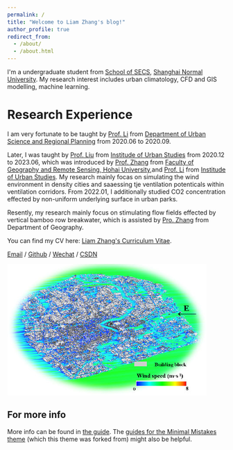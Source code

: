 ```yaml
---
permalink: /
title: "Welcome to Liam Zhang's blog!"
author_profile: true
redirect_from: 
  - /about/
  - /about.html
---
```



I'm a undergraduate student from [School of SECS](https://segs.shnu.edu.cn/), [Shanghai Normal University](https://www.shnu.edu.cn/). My research interest includes urban climatology, CFD and GIS modelling, machine learning.

Research Experience
======
I am very fortunate to be taught by [Prof. Li](https://segs.shnu.edu.cn/74/94/c25642a685204/page.htm) from [Department of Urban Science and Regional Planning](https://segs.shnu.edu.cn/81/94/c25642a688532/page.htm) from 2020.06 to 2020.09.

Later, I was taught by [Prof. Liu](https://segs.shnu.edu.cn/d6/6e/c25643a710254/page.htm) from [Institude of Urban Studies](https://ius.shnu.edu.cn/) from 2020.12 to 2023.06, which was introduced by [Prof. Zhang](https://dlxy.hhu.edu.cn/2023/1213/c18030a269419/page.htm) from [Faculty of Geography and Remote Sensing, Hohai University](https://dlxy.hhu.edu.cn/),and [Prof. Li](https://segs.shnu.edu.cn/70/f2/c25643a684274/page.htm) from [Institude of Urban Studies](https://ius.shnu.edu.cn/). My research mainly focas on simulating the wind environment in density cities and saaessing tje ventilation potenticals within ventilation corridors. From 2022.01, I additionally studied CO2 concentration effected by non-uniform underlying surface in urban parks.

Resently, my research mainly focus on stimulating flow fields effected by vertical bamboo row breakwater, which is assisted by [Pro. Zhang](https://segs.shnu.edu.cn/19/17/c25640a727319/page.htm) from Department of Geography.

You can find my CV here: [Liam Zhang's Curriculum Vitae](../assets/CV-ZhangYu.pdf).

[Email](mailto:XX@stu.pku.edu.cn) / [Github](https://github.com/QiuDi233) / [Wechat](../images/wechat.jpg) / [CSDN](https://blog.csdn.net/qd1813100174?spm=1000.2115.3001.5343)


![More info about CFD](/images/CFD_info.png)

For more info
------
More info can be found in [the guide](https://academicpages.github.io/markdown/). The [guides for the Minimal Mistakes theme](https://mmistakes.github.io/minimal-mistakes/docs/configuration/) (which this theme was forked from) might also be helpful.
